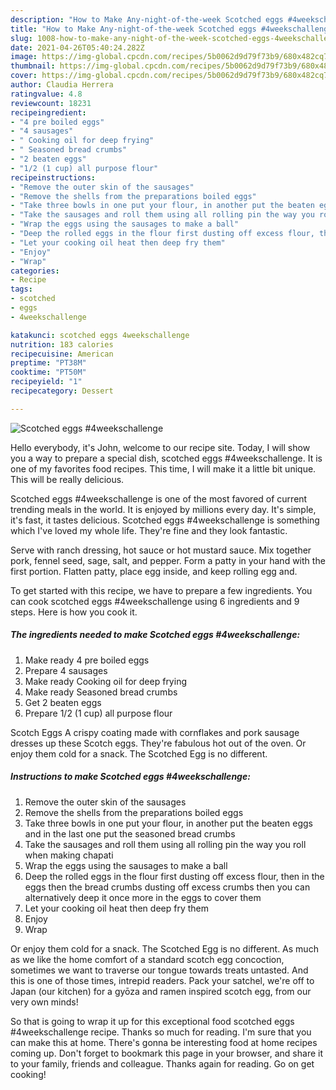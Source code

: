```yaml
---
description: "How to Make Any-night-of-the-week Scotched eggs #4weekschallenge"
title: "How to Make Any-night-of-the-week Scotched eggs #4weekschallenge"
slug: 1008-how-to-make-any-night-of-the-week-scotched-eggs-4weekschallenge
date: 2021-04-26T05:40:24.282Z
image: https://img-global.cpcdn.com/recipes/5b0062d9d79f73b9/680x482cq70/scotched-eggs-4weekschallenge-recipe-main-photo.jpg
thumbnail: https://img-global.cpcdn.com/recipes/5b0062d9d79f73b9/680x482cq70/scotched-eggs-4weekschallenge-recipe-main-photo.jpg
cover: https://img-global.cpcdn.com/recipes/5b0062d9d79f73b9/680x482cq70/scotched-eggs-4weekschallenge-recipe-main-photo.jpg
author: Claudia Herrera
ratingvalue: 4.8
reviewcount: 18231
recipeingredient:
- "4 pre boiled eggs"
- "4 sausages"
- " Cooking oil for deep frying"
- " Seasoned bread crumbs"
- "2 beaten eggs"
- "1/2 (1 cup) all purpose flour"
recipeinstructions:
- "Remove the outer skin of the sausages"
- "Remove the shells from the preparations boiled eggs"
- "Take three bowls in one put your flour, in another put the beaten eggs and in the last one put the seasoned bread crumbs"
- "Take the sausages and roll them using all rolling pin the way you roll when making chapati"
- "Wrap the eggs using the sausages to make a ball"
- "Deep the rolled eggs in the flour first dusting off excess flour, then in the eggs then the bread crumbs dusting off excess crumbs then you can alternatively deep it once more in the eggs to cover them"
- "Let your cooking oil heat then deep fry them"
- "Enjoy"
- "Wrap"
categories:
- Recipe
tags:
- scotched
- eggs
- 4weekschallenge

katakunci: scotched eggs 4weekschallenge 
nutrition: 183 calories
recipecuisine: American
preptime: "PT38M"
cooktime: "PT50M"
recipeyield: "1"
recipecategory: Dessert

---
```



![Scotched eggs #4weekschallenge](https://img-global.cpcdn.com/recipes/5b0062d9d79f73b9/680x482cq70/scotched-eggs-4weekschallenge-recipe-main-photo.jpg)

Hello everybody, it's John, welcome to our recipe site. Today, I will show you a way to prepare a special dish, scotched eggs #4weekschallenge. It is one of my favorites food recipes. This time, I will make it a little bit unique. This will be really delicious.

Scotched eggs #4weekschallenge is one of the most favored of current trending meals in the world. It is enjoyed by millions every day. It's simple, it's fast, it tastes delicious. Scotched eggs #4weekschallenge is something which I've loved my whole life. They're fine and they look fantastic.

Serve with ranch dressing, hot sauce or hot mustard sauce. Mix together pork, fennel seed, sage, salt, and pepper. Form a patty in your hand with the first portion. Flatten patty, place egg inside, and keep rolling egg and.


To get started with this recipe, we have to prepare a few ingredients. You can cook scotched eggs #4weekschallenge using 6 ingredients and 9 steps. Here is how you cook it.

<!--inarticleads1-->

##### The ingredients needed to make Scotched eggs #4weekschallenge:

1. Make ready 4 pre boiled eggs
1. Prepare 4 sausages
1. Make ready  Cooking oil for deep frying
1. Make ready  Seasoned bread crumbs
1. Get 2 beaten eggs
1. Prepare 1/2 (1 cup) all purpose flour


Scotch Eggs A crispy coating made with cornflakes and pork sausage dresses up these Scotch eggs. They&#39;re fabulous hot out of the oven. Or enjoy them cold for a snack. The Scotched Egg is no different. 

<!--inarticleads2-->

##### Instructions to make Scotched eggs #4weekschallenge:

1. Remove the outer skin of the sausages
1. Remove the shells from the preparations boiled eggs
1. Take three bowls in one put your flour, in another put the beaten eggs and in the last one put the seasoned bread crumbs
1. Take the sausages and roll them using all rolling pin the way you roll when making chapati
1. Wrap the eggs using the sausages to make a ball
1. Deep the rolled eggs in the flour first dusting off excess flour, then in the eggs then the bread crumbs dusting off excess crumbs then you can alternatively deep it once more in the eggs to cover them
1. Let your cooking oil heat then deep fry them
1. Enjoy
1. Wrap


Or enjoy them cold for a snack. The Scotched Egg is no different. As much as we like the home comfort of a standard scotch egg concoction, sometimes we want to traverse our tongue towards treats untasted. And this is one of those times, intrepid readers. Pack your satchel, we&#39;re off to Japan (our kitchen) for a gyōza and ramen inspired scotch egg, from our very own minds! 

So that is going to wrap it up for this exceptional food scotched eggs #4weekschallenge recipe. Thanks so much for reading. I'm sure that you can make this at home. There's gonna be interesting food at home recipes coming up. Don't forget to bookmark this page in your browser, and share it to your family, friends and colleague. Thanks again for reading. Go on get cooking!
